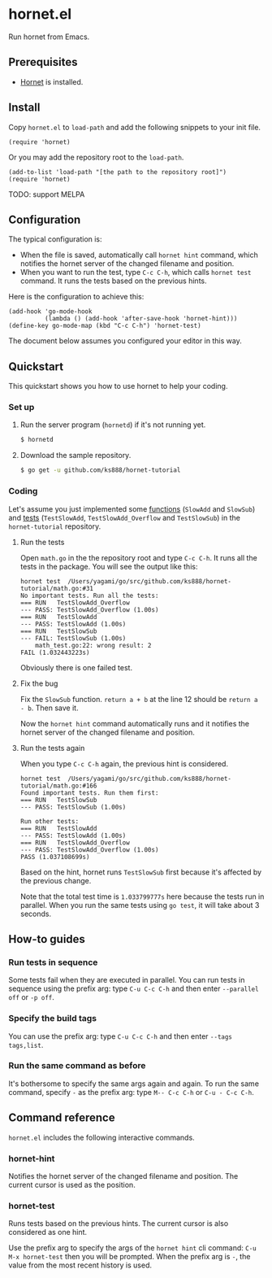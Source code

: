 # hornet.el

Run hornet from Emacs.

## Prerequisites

* [Hornet](github.com/ks888/hornet) is installed.

## Install

Copy `hornet.el` to `load-path` and add the following snippets to your init file.

```
(require 'hornet)
```

Or you may add the repository root to the `load-path`.

```
(add-to-list 'load-path "[the path to the repository root]")
(require 'hornet)
```

TODO: support MELPA

## Configuration

The typical configuration is:
* When the file is saved, automatically call `hornet hint` command, which notifies the hornet server of the changed filename and position.
* When you want to run the test, type `C-c C-h`, which calls `hornet test` command. It runs the tests based on the previous hints.

Here is the configuration to achieve this:

```
(add-hook 'go-mode-hook
          (lambda () (add-hook 'after-save-hook 'hornet-hint)))
(define-key go-mode-map (kbd "C-c C-h") 'hornet-test)
```

The document below assumes you configured your editor in this way.

## Quickstart

This quickstart shows you how to use hornet to help your coding.

### Set up

1. Run the server program (`hornetd`) if it's not running yet.

   ```sh
   $ hornetd
   ```

2. Download the sample repository.

   ```sh
   $ go get -u github.com/ks888/hornet-tutorial
   ```

### Coding

Let's assume you just implemented some [functions](https://github.com/ks888/hornet-tutorial/blob/master/math.go) (`SlowAdd` and `SlowSub`) and [tests](https://github.com/ks888/hornet-tutorial/blob/master/math_test.go) (`TestSlowAdd`, `TestSlowAdd_Overflow` and `TestSlowSub`) in the `hornet-tutorial` repository.

1. Run the tests

   Open `math.go` in the the repository root and type `C-c C-h`. It runs all the tests in the package. You will see the output like this:

   ```
   hornet test  /Users/yagami/go/src/github.com/ks888/hornet-tutorial/math.go:#31
   No important tests. Run all the tests:
   === RUN   TestSlowAdd_Overflow
   --- PASS: TestSlowAdd_Overflow (1.00s)
   === RUN   TestSlowAdd
   --- PASS: TestSlowAdd (1.00s)
   === RUN   TestSlowSub
   --- FAIL: TestSlowSub (1.00s)
       math_test.go:22: wrong result: 2
   FAIL (1.032443223s)
   ```

   Obviously there is one failed test.

2. Fix the bug

   Fix the `SlowSub` function. `return a + b` at the line 12 should be `return a - b`. Then save it.

   Now the `hornet hint` command automatically runs and it notifies the hornet server of the changed filename and position.

3. Run the tests again

   When you type `C-c C-h` again, the previous hint is considered.

   ```
   hornet test  /Users/yagami/go/src/github.com/ks888/hornet-tutorial/math.go:#166
   Found important tests. Run them first:
   === RUN   TestSlowSub
   --- PASS: TestSlowSub (1.00s)

   Run other tests:
   === RUN   TestSlowAdd
   --- PASS: TestSlowAdd (1.00s)
   === RUN   TestSlowAdd_Overflow
   --- PASS: TestSlowAdd_Overflow (1.00s)
   PASS (1.037108699s)
   ```

   Based on the hint, hornet runs `TestSlowSub` first because it's affected by the previous change.

   Note that the total test time is `1.033799777s` here because the tests run in parallel. When you run the same tests using `go test`, it will take about 3 seconds.

## How-to guides

### Run tests in sequence

Some tests fail when they are executed in parallel. You can run tests in sequence using the prefix arg: type `C-u C-c C-h` and then enter `--parallel off` or `-p off`.

### Specify the build tags

You can use the prefix arg: type `C-u C-c C-h` and then enter `--tags tags,list`.

### Run the same command as before

It's bothersome to specify the same args again and again. To run the same command, specify `-` as the prefix arg: type `M-- C-c C-h` or `C-u - C-c C-h`.

## Command reference

`hornet.el` includes the following interactive commands.

### hornet-hint

Notifies the hornet server of the changed filename and position. The current cursor is used as the position.

### hornet-test

Runs tests based on the previous hints. The current cursor is also considered as one hint.

Use the prefix arg to specify the args of the `hornet hint` cli command: `C-u M-x hornet-test` then you will be prompted. When the prefix arg is `-`, the value from the most recent history is used.
